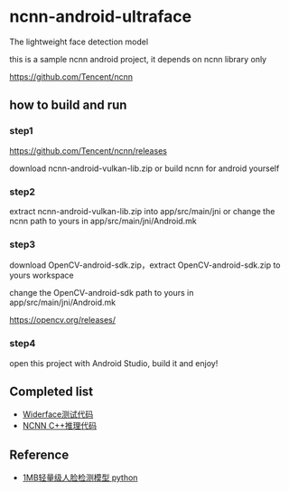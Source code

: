 # ncnn-android-ultraface

The lightweight face detection model

this is a sample ncnn android project, it depends on ncnn library only

https://github.com/Tencent/ncnn

## how to build and run
### step1
https://github.com/Tencent/ncnn/releases

download ncnn-android-vulkan-lib.zip or build ncnn for android yourself

### step2
extract ncnn-android-vulkan-lib.zip into app/src/main/jni or change the ncnn path to yours in app/src/main/jni/Android.mk

### step3
download OpenCV-android-sdk.zip，extract OpenCV-android-sdk.zip to yours workspace

change the OpenCV-android-sdk path to yours in app/src/main/jni/Android.mk

https://opencv.org/releases/

### step4
open this project with Android Studio, build it and enjoy!


## Completed list
 - [Widerface测试代码](https://github.com/Linzaer/Ultra-Light-Fast-Generic-Face-Detector-1MB/tree/master/widerface_evaluate)
 - [NCNN C++推理代码](https://github.com/oaup/ncnn) 
 
 ## Reference
  - [1MB轻量级人脸检测模型 python](https://github.com/Linzaer/Ultra-Light-Fast-Generic-Face-Detector-1MB) 
